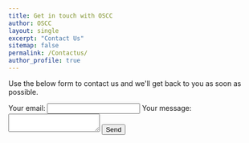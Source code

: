 ```yaml
---
title: Get in touch with OSCC
author: OSCC
layout: single
excerpt: "Contact Us"
sitemap: false
permalink: /Contactus/
author_profile: true
---
```

Use the below form to contact us and we'll get back to you as soon as possible.

<form
  action="https://formspree.io/f/meqvevqk"
  method="POST">
  <label>
    Your email:    <input type="email" name="_replyto">
  </label>
  <label>
    Your message:    <textarea name="message"></textarea>
  </label>
  <button type="submit">Send</button>
</form>